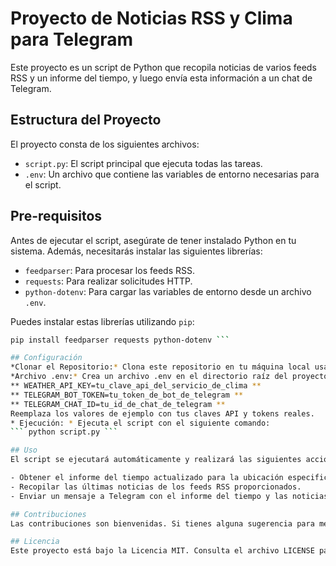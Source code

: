 # Proyecto de Noticias RSS y Clima para Telegram

Este proyecto es un script de Python que recopila noticias de varios feeds RSS y un informe del tiempo, y luego envía esta información a un chat de Telegram.

## Estructura del Proyecto

El proyecto consta de los siguientes archivos:

- `script.py`: El script principal que ejecuta todas las tareas.
- `.env`: Un archivo que contiene las variables de entorno necesarias para el script.

## Pre-requisitos

Antes de ejecutar el script, asegúrate de tener instalado Python en tu sistema. Además, necesitarás instalar las siguientes librerías:

- `feedparser`: Para procesar los feeds RSS.
- `requests`: Para realizar solicitudes HTTP.
- `python-dotenv`: Para cargar las variables de entorno desde un archivo `.env`.

Puedes instalar estas librerías utilizando `pip`:

``` sh
pip install feedparser requests python-dotenv ```

## Configuración
*Clonar el Repositorio:* Clona este repositorio en tu máquina local usando git clone.
*Archivo .env:* Crea un archivo .env en el directorio raíz del proyecto con el siguiente contenido:
** WEATHER_API_KEY=tu_clave_api_del_servicio_de_clima **
** TELEGRAM_BOT_TOKEN=tu_token_de_bot_de_telegram **
** TELEGRAM_CHAT_ID=tu_id_de_chat_de_telegram **
Reemplaza los valores de ejemplo con tus claves API y tokens reales.
* Ejecución: * Ejecuta el script con el siguiente comando:
``` python script.py ```

## Uso
El script se ejecutará automáticamente y realizará las siguientes acciones:

- Obtener el informe del tiempo actualizado para la ubicación especificada.
- Recopilar las últimas noticias de los feeds RSS proporcionados.
- Enviar un mensaje a Telegram con el informe del tiempo y las noticias.

## Contribuciones
Las contribuciones son bienvenidas. Si tienes alguna sugerencia para mejorar el script, no dudes en crear un ‘pull request’ o abrir un ‘issue’.

## Licencia
Este proyecto está bajo la Licencia MIT. Consulta el archivo LICENSE para más detalles.
